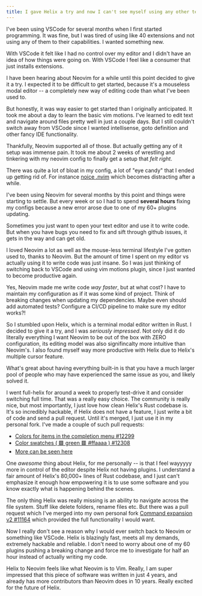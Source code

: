 ```yaml
---
title: I gave Helix a try and now I can't see myself using any other text editor
---
```


I've been using VSCode for several months when I first started programming. It was fine, but I was tired of using like 40 extensions and not using any of them to their capabilities. I wanted something new.

<!--more-->

With VSCode it felt like I had no control over my editor and I didn't have an idea of how things were going on. With VSCode I feel like a consumer that just installs extensions.

I have been hearing about Neovim for a while until this point decided to give it a try. I expected it to be difficult to get started, because it's a mouseless modal editor -- a completely new way of editing code than what I've been used to.

But honestly, it was way easier to get started than I originally anticipated. It took me about a day to learn the basic vim motions. I've learned to edit text and navigate around files pretty well in just a couple days. But I still couldn't switch away from VSCode since I wanted intellisense, goto definition and other fancy IDE functionality.

Thankfully, Neovim supported all of those. But actually getting any of it setup was immense pain. It took me about 2 weeks of wrestling and tinkering with my neovim config to finally get a setup that _felt right_.

There was quite a lot of bloat in my config, a lot of "eye candy" that I ended up getting rid of. For instance
[noice <!--typos-ignore-->
.nvim](https://github.com/folke/noice.nvim) which becomes distracting after a while.

I've been using Neovim for several months by this point and things were starting to settle. But every week or so I had to spend **several hours** fixing my configs because a new error arose due to one of my 60+ plugins updating.

Sometimes you just want to open your text editor and use it to write code. But when you have bugs you need to fix and sift through github issues, it gets in the way and can get old.

I loved Neovim a lot as well as the mouse-less terminal lifestyle I've gotten used to, thanks to Neovim. But the amount of time I spent on my editor vs actually using it to write code was just insane. So I was just thinking of switching back to VSCode and using vim motions plugin, since I just wanted to become productive again.

Yes, Neovim made me write code _way faster_, but at what cost? I have to maintain my configuration as if it was some kind of project. Think of breaking changes when updating my dependencies. Maybe even should add automated tests? Configure a CI/CD pipeline to make sure my editor works?!

So I stumbled upon Helix, which is a terminal modal editor written in Rust. I decided to give it a try, and I was _seriously impressed_. Not only did it do literally everything I want Neovim to be out of the box with ZERO configuration, its editing model was also signifincalty more intuitive than Neovim's. I also found myself way more productive with Helix due to Helix's multiple cursor feature.

What's great about having everything built-in is that you have a much larger pool of people who may have experienced the same issue as you, and likely solved it.

I went full-helix for around a week to properly test-drive it and consider switching full time. That was a really easy choice. The community is really nice, but most importantly, I just love how clean Helix's Rust codebase is. It's so incredibly hackable, if Helix does not have a feature, I just write a bit of code and send a pull request. Until it's merged, I just use it in my personal fork. I've made a couple of such pull requests:

- [Colors for items in the completion menu #12299](https://github.com/helix-editor/helix/pull/12299)
- [Color swatches ( 🟩 green 🟥 #ffaaaa ) #12308](https://github.com/helix-editor/helix/pull/12308)
- [More can be seen here](https://github.com/helix-editor/helix/pulls?q=is%3Apr+author%3ANikitaRevenco+is%3Aclosed+is%3Amerged)

One _awesome_ thing about Helix, for me personally -- is that I feel wayyyyy more in control of the editor despite Helix not having plugins. I understand a fair amount of Helix's 80,000+ lines of Rust codebase, and I just can't emphasize it enough how empowering it is to use some software and you know exactly what is happening behind the scenes.

The only thing Helix was really missing is an ability to navigate across the file system. Stuff like delete folders, rename files etc. But there was a pull request which I've merged into my own personal fork [Command expansion v2 #11164](https://github.com/helix-editor/helix/pull/11164) which provided the full functionality I would want.

Now I really don't see a reason why I would ever switch back to Neovim or something like VSCode. Helix is blazingly fast, meets all my demands, extremely hackable and reliable. I don't need to worry about one of my 60 plugins pushing a breaking change and force me to investigate for half an hour instead of actually writing my code.

Helix to Neovim feels like what Neovim is to Vim. Really, I am super impressed that this piece of software was written in just 4 years, and already has more contributors than Neovim does in 10 years. Really excited for the future of Helix.
